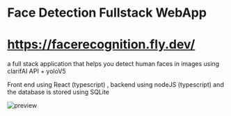 # Face Detection Fullstack WebApp

# https://facerecognition.fly.dev/

a full stack application that helps you detect human faces in images using clarifAI API + yoloV5 

Front end using React (typescript) , backend using nodeJS (typescript) and the database is stored using SQLite


![preview](https://drive.google.com/uc?id=10fo0wIhLJ4REoyBLUrs2eu5X252u3OHg)
